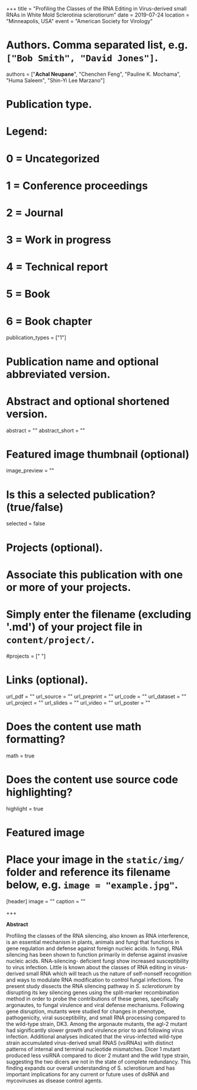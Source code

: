 +++
title = "Profiling the Classes of the RNA Editing in Virus-derived small RNAs in White Mold Sclerotinia sclerotiorum"
date = 2019-07-24
location = "Minneapolis, USA"
event = "American Society for Virology"

# Authors. Comma separated list, e.g. `["Bob Smith", "David Jones"]`.
authors = ["**Achal Neupane**", "Chenchen Feng", "Pauline K. Mochama", "Huma Saleem", "Shin-Yi Lee Marzano"]

# Publication type.
# Legend:
# 0 = Uncategorized
# 1 = Conference proceedings
# 2 = Journal
# 3 = Work in progress
# 4 = Technical report
# 5 = Book
# 6 = Book chapter
publication_types = ["1"]

# Publication name and optional abbreviated version.

# Abstract and optional shortened version.
abstract = ""
abstract_short = ""
# Featured image thumbnail (optional)
image_preview = ""

# Is this a selected publication? (true/false)
selected = false

# Projects (optional).
#   Associate this publication with one or more of your projects.
#   Simply enter the filename (excluding '.md') of your project file in `content/project/`.
#projects = [" "]

# Links (optional).
url_pdf = ""
url_source = ""
url_preprint = ""
url_code = ""
url_dataset = ""
url_project = ""
url_slides = ""
url_video = ""
url_poster = ""

# Does the content use math formatting?
math = true

# Does the content use source code highlighting?
highlight = true

# Featured image
# Place your image in the `static/img/` folder and reference its filename below, e.g. `image = "example.jpg"`.
[header]
image = ""
caption = ""

+++


**Abstract**


Profiling the classes of the RNA silencing, also known as RNA interference, is
an essential mechanism in plants, animals and fungi
that functions in gene regulation and defense against
foreign nucleic acids. In fungi, RNA silencing has
been shown to function primarily in defense against
invasive nucleic acids. RNA-silencing- deficient fungi
show increased susceptibility to virus infection. Little
is known about the classes of RNA editing in virus-
derived small RNA which will teach us the nature
of self-nonself recognition and ways to modulate
RNA modification to control fungal infections.
The present study dissects the RNA silencing pathway
in *S*. *sclerotiorum* by disrupting its key silencing
genes using the split-marker recombination method
in order to probe the contributions of these genes,
specifically argonautes, to fungal virulence and viral
defense mechanisms. Following gene disruption,
mutants were studied for changes in phenotype,
pathogenicity, viral susceptibility, and small RNA
processing compared to the wild-type strain, DK3.
Among the argonaute mutants, the agl-2 mutant
had significantly slower growth and virulence prior
to and following virus infection. Additional analyses
indicated that the virus-infected wild-type strain
accumulated virus-derived small RNAS (vsiRNAs)
with distinct patterns of internal and terminal
nucleotide mismatches. Dicer 1 mutant produced
less vsiRNA compared to dicer 2 mutant and the wild
type strain, suggesting the two dicers are not in the
state of complete redundancy. This finding expands
our overall understanding of S. sclerotiorum and has
important implications for any current or future uses
of dsRNA and mycoviruses as disease control agents.
